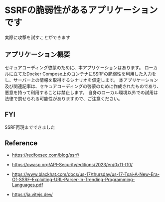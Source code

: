 # SSRFの脆弱性があるアプリケーションです

実際に攻撃を試すことができます


## アプリケーション概要

セキュアコーディング啓蒙のために、本アプリケーションはあります。
ローカルに立てたDocker Compose上のコンテナにSSRFの脆弱性を利用した入力をし、サーバー上の情報を取得するシナリオを仮定します。
本アプリケーション及び関連記事は、セキュアコーディングの啓蒙のために作成されたものであり、悪意を持って利用することは禁止します。
自身のローカル環境以外での試用は法律で罰せられる可能性がありますので、ご注意ください。

## FYI

SSRF再現までできました

## Reference

- https://redfoxsec.com/blog/ssrf/
- https://owasp.org/API-Security/editions/2023/en/0x11-t10/
- https://www.blackhat.com/docs/us-17/thursday/us-17-Tsai-A-New-Era-Of-SSRF-Exploiting-URL-Parser-In-Trending-Programming-Languages.pdf

- https://ja.vitejs.dev/